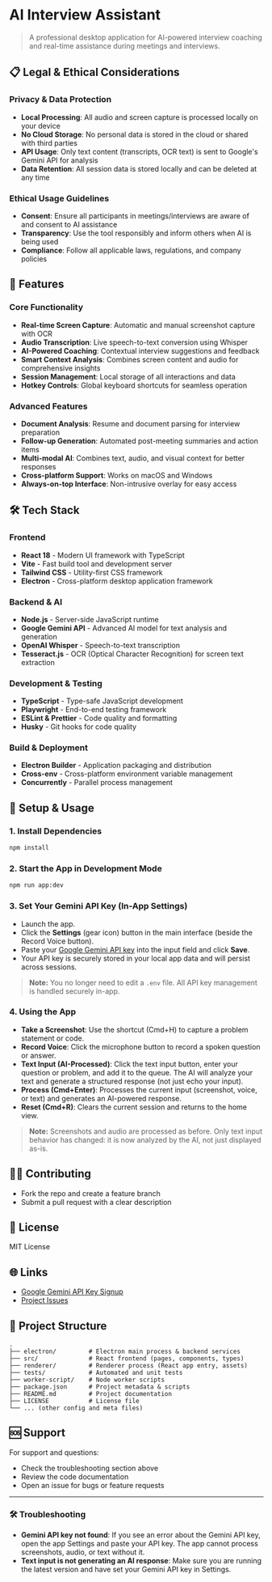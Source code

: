 # AI Interview Assistant

> A professional desktop application for AI-powered interview coaching and real-time assistance during meetings and interviews.

## 📋 Legal & Ethical Considerations

### Privacy & Data Protection
- **Local Processing**: All audio and screen capture is processed locally on your device
- **No Cloud Storage**: No personal data is stored in the cloud or shared with third parties
- **API Usage**: Only text content (transcripts, OCR text) is sent to Google's Gemini API for analysis
- **Data Retention**: All session data is stored locally and can be deleted at any time

### Ethical Usage Guidelines
- **Consent**: Ensure all participants in meetings/interviews are aware of and consent to AI assistance
- **Transparency**: Use the tool responsibly and inform others when AI is being used
- **Compliance**: Follow all applicable laws, regulations, and company policies

## 🚀 Features

### Core Functionality
- **Real-time Screen Capture**: Automatic and manual screenshot capture with OCR
- **Audio Transcription**: Live speech-to-text conversion using Whisper
- **AI-Powered Coaching**: Contextual interview suggestions and feedback
- **Smart Context Analysis**: Combines screen content and audio for comprehensive insights
- **Session Management**: Local storage of all interactions and data
- **Hotkey Controls**: Global keyboard shortcuts for seamless operation

### Advanced Features
- **Document Analysis**: Resume and document parsing for interview preparation
- **Follow-up Generation**: Automated post-meeting summaries and action items
- **Multi-modal AI**: Combines text, audio, and visual context for better responses
- **Cross-platform Support**: Works on macOS and Windows
- **Always-on-top Interface**: Non-intrusive overlay for easy access

## 🛠 Tech Stack

### Frontend
- **React 18** - Modern UI framework with TypeScript
- **Vite** - Fast build tool and development server
- **Tailwind CSS** - Utility-first CSS framework
- **Electron** - Cross-platform desktop application framework

### Backend & AI
- **Node.js** - Server-side JavaScript runtime
- **Google Gemini API** - Advanced AI model for text analysis and generation
- **OpenAI Whisper** - Speech-to-text transcription
- **Tesseract.js** - OCR (Optical Character Recognition) for screen text extraction

### Development & Testing
- **TypeScript** - Type-safe JavaScript development
- **Playwright** - End-to-end testing framework
- **ESLint & Prettier** - Code quality and formatting
- **Husky** - Git hooks for code quality

### Build & Deployment
- **Electron Builder** - Application packaging and distribution
- **Cross-env** - Cross-platform environment variable management
- **Concurrently** - Parallel process management

## 🚀 Setup & Usage

### 1. **Install Dependencies**
```sh
npm install
```

### 2. **Start the App in Development Mode**
```sh
npm run app:dev
```

### 3. **Set Your Gemini API Key (In-App Settings)**
- Launch the app.
- Click the **Settings** (gear icon) button in the main interface (beside the Record Voice button).
- Paste your [Google Gemini API key](https://aistudio.google.com/app/apikey) into the input field and click **Save**.
- Your API key is securely stored in your local app data and will persist across sessions.

> **Note:** You no longer need to edit a `.env` file. All API key management is handled securely in-app.

### 4. **Using the App**
- **Take a Screenshot**: Use the shortcut (Cmd+H) to capture a problem statement or code.
- **Record Voice**: Click the microphone button to record a spoken question or answer.
- **Text Input (AI-Processed)**: Click the text input button, enter your question or problem, and add it to the queue. The AI will analyze your text and generate a structured response (not just echo your input).
- **Process (Cmd+Enter)**: Processes the current input (screenshot, voice, or text) and generates an AI-powered response.
- **Reset (Cmd+R)**: Clears the current session and returns to the home view.

> **Note:** Screenshots and audio are processed as before. Only text input behavior has changed: it is now analyzed by the AI, not just displayed as-is.

## 🧑‍💻 Contributing
- Fork the repo and create a feature branch
- Submit a pull request with a clear description

## 📄 License
MIT License

## 🌐 Links
- [Google Gemini API Key Signup](https://aistudio.google.com/app/apikey)
- [Project Issues](https://github.com/your-repo/issues)

## 📁 Project Structure

```
.
├── electron/         # Electron main process & backend services
├── src/              # React frontend (pages, components, types)
├── renderer/         # Renderer process (React app entry, assets)
├── tests/            # Automated and unit tests
├── worker-script/    # Node worker scripts
├── package.json      # Project metadata & scripts
├── README.md         # Project documentation
├── LICENSE           # License file
└── ... (other config and meta files)
```

## 🆘 Support

For support and questions:
- Check the troubleshooting section above
- Review the code documentation
- Open an issue for bugs or feature requests

---

### 🛠️ Troubleshooting

- **Gemini API key not found**: If you see an error about the Gemini API key, open the app Settings and paste your API key. The app cannot process screenshots, audio, or text without it.
- **Text input is not generating an AI response**: Make sure you are running the latest version and have set your Gemini API key in Settings.
